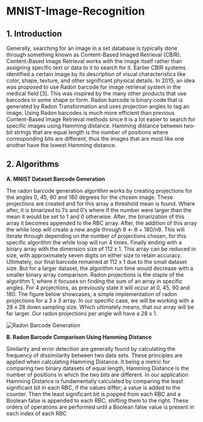 # MNIST-Image-Recognition
## 1. Introduction

Generally, searching for an image in a set database is typically done through something known as Content-Based Imaged Retrieval (CBIR). Content-Based Image Retrieval works with the image itself rather than assigning specific text or data to it to search for it. Earlier CBIR systems identified a certain image by its description of visual characteristics like color, shape, texture, and other significant physical details. In 2015, an idea was proposed to use Radon barcode for image retrieval system in the medical field [3]. This was inspired by the many other products that use barcodes in some shape or form. Radon barcode is binary code that is generated by Radon Transformation and uses projection angles to tag an image. Using Radon barcodes is much more efficient than previous Content-Based Image Retrieval methods since it is a lot easier to search for specific images using Hamming distance. Hamming distance between two-bit strings that are equal length is the number of positions where corresponding bits are different, thus the images that are most like one another have the lowest Hamming distance. 

## 2. Algorithms
**A. MNIST Dataset Barcode Generation**

The radon barcode generation algorithm works by creating projections for the angles 0, 45, 90 and 180 degrees for the chosen image. These projections are created and for this array a threshold mean is found. Where after, it is binarized to 1’s and 0’s where if the number were larger than the mean it would be set to 1 and 0 otherwise. After, the binarization of this array it becomes appended to the RBC array. After, the addition of this array the while loop will create a new angle through θ ← θ + 180/nθ. This will iterate through depending on the number of projections chosen, for this specific algorithm the while loop will run 4 times. Finally ending with a binary array with the dimension size of 112 x 1. This array can be reduced in size, with approximately seven digits on either size to retain accuracy. Ultimately, our final barcode remained at 112 x 1 due to the small dataset size. But for a larger dataset, the algorithm run time would decrease with a smaller binary array comparison. 
Radon projections is the staple of the algorithm 1, where it focuses on finding the sum of an array in specific angles. For 4 projections, as previously state it will occur at 0, 45, 90 and 180. The figure below showcases, a simple implementation of radon projections for a 3 x 3 array. In our specific case, we will be working with a 28 x 28 down sampling size. Which ultimately means, that our array will be far larger. Our radon projections per angle will have a 28 x 1.

![Radon Barcode Generation](https://user-images.githubusercontent.com/76674104/114340501-afc5c080-9b25-11eb-8d27-6641517698d5.png)

**B. Radon Barcode Comparison Using Hamming Distance**

Similarity and error detection are generally found by calculating the frequency of dissimilarity between two data sets. These principles are applied when calculating Hamming Distance. It being a metric for comparing two binary datasets of equal length, Hamming Distance is the number of positions in which the two bits are different. In our application Hamming Distance is fundamentally calculated by comparing the least significant bit in each RBC, if the values differ; a value is added to the counter. Then the least significant bit is popped from each RBC and a Boolean false is appended to each RBC, shifting them to the right. These orders of operations are performed until a Boolean false value is present in each index of each RBC 
